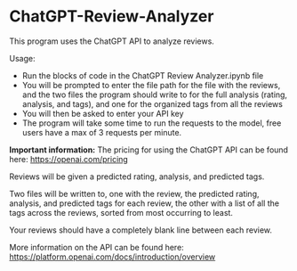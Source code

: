 # ChatGPT-Review-Analyzer
This program uses the ChatGPT API to analyze reviews.

Usage:
- Run the blocks of code in the ChatGPT Review Analyzer.ipynb file
- You will be prompted to enter the file path for the file with the reviews, and the two files the program should write to for the full analysis (rating, analysis, and tags), and one for the organized tags from all the reviews
- You will then be asked to enter your API key
- The program will take some time to run the requests to the model, free users have a max of 3 requests per minute.


**Important information:**
The pricing for using the ChatGPT API can be found here: https://openai.com/pricing

Reviews will be given a predicted rating, analysis, and predicted tags.

Two files will be written to, one with the review, the predicted rating, analysis, and predicted tags for each review, the other with a list of all the tags across the reviews, sorted from most occurring to least.

Your reviews should have a completely blank line between each review.

More information on the API can be found here: https://platform.openai.com/docs/introduction/overview
